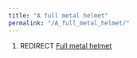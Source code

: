 ```yaml
---
title: "A full metal helmet"
permalink: "/A_full_metal_helmet/"
---
```


1.  REDIRECT [Full metal helmet](Full_metal_helmet "wikilink")